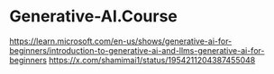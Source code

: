 # Generative-AI.Course
https://learn.microsoft.com/en-us/shows/generative-ai-for-beginners/introduction-to-generative-ai-and-llms-generative-ai-for-beginners https://x.com/shamimai1/status/1954211204387455048
